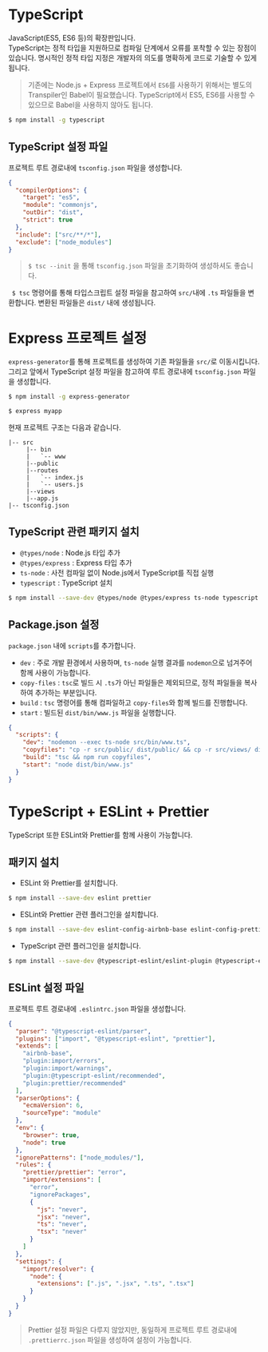 # TypeScript

JavaScript(ES5, ES6 등)의 확장판입니다.  
TypeScript는 정적 타입을 지원하므로 컴파일 단계에서 오류를 포착할 수 있는 장점이 있습니다.
명시적인 정적 타입 지정은 개발자의 의도를 명확하게 코드로 기술할 수 있게 됩니다.

> 기존에는 Node.js + Express 프로젝트에서 `ES6`를 사용하기 위해서는
> 별도의 Transpiler인 Babel이 필요했습니다.
> TypeScript에서 ES5, ES6를 사용할 수 있으므로 Babel을 사용하지 않아도 됩니다.

```bash
$ npm install -g typescript
```

## TypeScript 설정 파일

프로젝트 루트 경로내에 `tsconfig.json` 파일을 생성합니다.

```json
{
  "compilerOptions": {
    "target": "es5",
    "module": "commonjs",
    "outDir": "dist",
    "strict": true
  },
  "include": ["src/**/*"],
  "exclude": ["node_modules"]
}
```

> `$ tsc --init` 을 통해 `tsconfig.json` 파일을 초기화하여 생성하셔도 좋습니다.

` $ tsc` 명령어를 통해 타입스크립트 설정 파일을 참고하여 `src/`내에 `.ts` 파일들을 변환합니다. 변환된 파일들은 `dist/` 내에 생성됩니다.

# Express 프로젝트 설정

`express-generator`를 통해 프로젝트를 생성하여 기존 파일들을 `src/`로 이동시킵니다.
그리고 앞에서 TypeScript 설정 파일을 참고하여 루트 경로내에 `tsconfig.json` 파일을 생성합니다.

```bash
$ npm install -g express-generator

$ express myapp
```

현재 프로젝트 구조는 다음과 같습니다.

```
|-- src
     |-- bin
     |   `-- www
     |--public
     |--routes
     |   `-- index.js
     |   `-- users.js
     |--views
     |--app.js
|-- tsconfig.json
```

## TypeScript 관련 패키지 설치

- `@types/node` : Node.js 타입 추가
- `@types/express` : Express 타입 추가
- `ts-node` : 사전 컴파일 없이 Node.js에서 TypeScript를 직접 실행
- `typescript` : TypeScript 설치

```bash
$ npm install --save-dev @types/node @types/express ts-node typescript
```

## Package.json 설정

`package.json` 내에 `scripts`를 추가합니다.

- `dev` : 주로 개발 환경에서 사용하며, `ts-node` 실행 결과를 `nodemon`으로 넘겨주어 함께 사용이 가능합니다.
- `copy-files` : `tsc`로 빌드 시 `.ts`가 아닌 파일들은 제외되므로, 정적 파일들을 복사하여 추가하는 부분입니다.
- `build` : `tsc` 명령어를 통해 컴파일하고 `copy-files`와 함께 빌드를 진행합니다.
- `start` : 빌드된 `dist/bin/www.js` 파일을 실행합니다.

```json
{
  "scripts": {
    "dev": "nodemon --exec ts-node src/bin/www.ts",
    "copyfiles": "cp -r src/public/ dist/public/ && cp -r src/views/ dist/views/",
    "build": "tsc && npm run copyfiles",
    "start": "node dist/bin/www.js"
  }
}
```

# TypeScript + ESLint + Prettier

TypeScript 또한 ESLint와 Prettier를 함께 사용이 가능합니다.

## 패키지 설치

- ESLint 와 Prettier를 설치합니다.

```bash
$ npm install --save-dev eslint prettier
```

- ESLint와 Prettier 관련 플러그인을 설치합니다.

```bash
$ npm install --save-dev eslint-config-airbnb-base eslint-config-prettier eslint-plugin-import eslint-plugin-prettier
```

- TypeScript 관련 플러그인을 설치합니다.

```bash
$ npm install --save-dev @typescript-eslint/eslint-plugin @typescript-eslint/parser
```

## ESLint 설정 파일

프로젝트 루트 경로내에 `.eslintrc.json` 파일을 생성합니다.

```json
{
  "parser": "@typescript-eslint/parser",
  "plugins": ["import", "@typescript-eslint", "prettier"],
  "extends": [
    "airbnb-base",
    "plugin:import/errors",
    "plugin:import/warnings",
    "plugin:@typescript-eslint/recommended",
    "plugin:prettier/recommended"
  ],
  "parserOptions": {
    "ecmaVersion": 6,
    "sourceType": "module"
  },
  "env": {
    "browser": true,
    "node": true
  },
  "ignorePatterns": ["node_modules/"],
  "rules": {
    "prettier/prettier": "error",
    "import/extensions": [
      "error",
      "ignorePackages",
      {
        "js": "never",
        "jsx": "never",
        "ts": "never",
        "tsx": "never"
      }
    ]
  },
  "settings": {
    "import/resolver": {
      "node": {
        "extensions": [".js", ".jsx", ".ts", ".tsx"]
      }
    }
  }
}
```

> Prettier 설정 파일은 다루지 않았지만, 동일하게 프로젝트 루트 경로내에 `.prettierrc.json` 파일을 생성하여 설정이 가능합니다.
